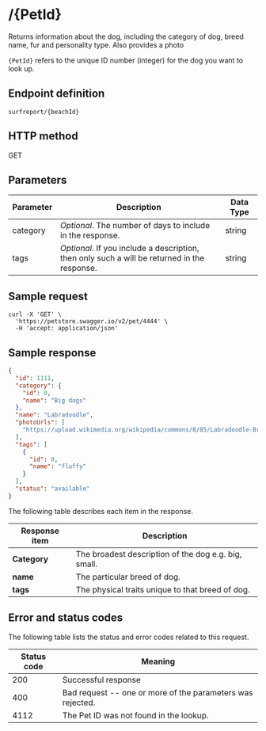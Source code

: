 # /{PetId}

Returns information about the dog, including the category of dog, breed name, fur and personality type. Also provides a photo

`{PetId}` refers to the unique ID number (integer) for the dog you want to look up. 

## Endpoint definition

`surfreport/{beachId}`

## HTTP method

<span class="label label-primary">GET</span>

## Parameters

| Parameter | Description | Data Type |
|-----------|------|----------|
| category | *Optional*. The number of days to include in the response.  | string |
| tags | *Optional*. If you include a description, then only such a will be returned in the response.| string |

## Sample request

```
curl -X 'GET' \
  'https://petstore.swagger.io/v2/pet/4444' \
  -H 'accept: application/json'
```

## Sample response

```json
{
  "id": 1111,
  "category": {
    "id": 0,
    "name": "Big dogs"
  },
  "name": "Labradoodle",
  "photoUrls": [
    "https://upload.wikimedia.org/wikipedia/commons/8/85/Labradoodle-Brown-Male-SideFace.jpg"
  ],
  "tags": [
    {
      "id": 0,
      "name": "fluffy"
    }
  ],
  "status": "available"
}
```

The following table describes each item in the response.

|Response item | Description |
|----------|------------|
| **Category** | The broadest description of the dog e.g. big, small. |
| **name** | The particular breed of dog. |
| **tags** | The physical traits unique to that breed of dog. |

## Error and status codes

The following table lists the status and error codes related to this request.

| Status code | Meaning |
|--------|----------|
| 200 | Successful response |
| 400 | Bad request -- one or more of the parameters was rejected. |
| 4112 | The Pet ID was not found in the lookup. |